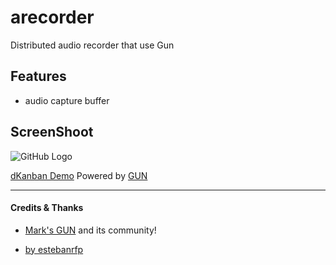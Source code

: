 # arecorder

Distributed audio recorder that use Gun

## Features
- audio capture buffer

## ScreenShoot

![GitHub Logo](docs/screenshot.png)

[dKanban Demo](https://arecorder.com/) Powered by [GUN](https://gun.eco/)

-------------

#### Credits & Thanks
* [Mark's GUN](https://gun.eco/) and its community!

* [by estebanrfp](https://github.com/estebanrfp)
